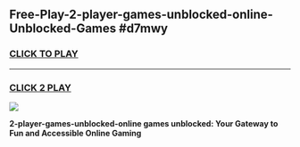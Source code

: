 
## Free-Play-2-player-games-unblocked-online-Unblocked-Games #d7mwy
<h3>
<a href="https://news.freeplayer.one?title=2-player-games-unblocked-online&ref=8M">CLICK TO PLAY</a></h3>
<hr>

<h3>
<a href="https://news.freeplayer.one?title=2-player-games-unblocked-online&ref=8M">CLICK 2 PLAY</a>
  
</h3>

<a href="https://news.freeplayer.one?title=2-player-games-unblocked-online&ref=8M"><img src="https://clearcache.store/games.png"></a>


**2-player-games-unblocked-online games unblocked: Your Gateway to Fun and Accessible Online Gaming**
